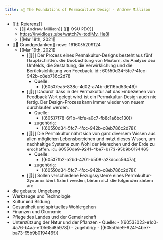```yaml
---
title: ⚓️📝 The Foundations of Permaculture Design - Andrew Millison
---
```


- [[⚓️ Referenz]]
  - [[🧑‍ Andrew Millison]] [[🔖 OSU PDC]]
  - https://invidious.tube/watch?v=todlMy_He8I
  - [[Mar 18th, 2021]]
- [[📝 Grundgedanken]]
  now:: 1616085209124
  - [[Mar 19th, 2021]]
    - [[📝]] Der Prozess eines Permakultur-Designs besteht aus fünf Hauptschritten: die Beobachtung von Mustern, die Analyse des Umfelds, die Gestaltung, die Verwirklichung und die Berücksichtigung von Feedback.
      id:: 60550d34-5fc7-4fcc-942b-c8eb786c2d78
      - Quelle:
        - ((60537ea5-838c-4d02-a74b-d6116bd53e46))
    - [[📝]] Dadurch dass in der Permakultur auf das Einbeziehen von Feedback Wert gelegt wird, ist ein Permakultur-Design auch nie fertig. Der Design-Prozess kann immer wieder von neuem durchlaufen werden.
      - Quelle:
        - ((60537f78-6f1b-4bfe-a0c7-fb8d1a6bc130))
      - zugehörig:
        - ((60550d34-5fc7-4fcc-942b-c8eb786c2d78))
    - [[📝]] Die Permakultur nährt sich von ganz diversem Wissen aus allen möglichen Lebensbereichen und nutzt dieses Wissen, um nachhaltige Systeme zum Wohl der Menschen und der Erde zu erschaffen.
      id:: 60550de9-9241-4be7-ba73-95b9b0194465
      - Quelle:
        - ((60537fb2-a2bd-4201-b508-a23dccc5647a))
      - zugehörig:
        - ((60550d34-5fc7-4fcc-942b-c8eb786c2d78))
    - [[📝]] Sollen verschiedene Bezugssysteme eines Permakultur-Systems identifiziert werden, bieten sich die folgenden sieben an:
- die gebaute Umgebung
- Werkzeuge und Technologie
- Kultur und Bildung
- Gesundheit und spirituelles Wohlergehen
- Finanzen und Ökonomie
- Pflege des Landes und der Gemeinschaft
- Unterstützung der Natur und der Pflanzen
      - Quelle:
        - ((60538023-e1c0-4a76-b4aa-ef0565d85978))
      - zugehörig:
        - ((60550de9-9241-4be7-ba73-95b9b0194465))